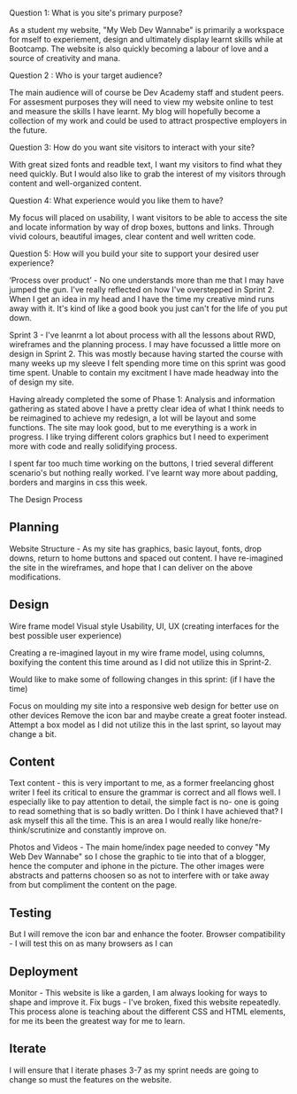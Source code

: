 Question 1: What is you site's primary purpose?

As a student my website, "My Web Dev Wannabe" is primarily a workspace for mself to experiement, design and ultimately display learnt skills while at Bootcamp.  The website is also quickly becoming a labour of love and a source of creativity and mana. 

Question 2 : Who is your target audience?

The main audience will of course be Dev Academy staff and student peers. For assesment purposes they will need to view my website online to test and measure the skills I have learnt. My blog will hopefully become a
collection of my work and could be used to attract prospective employers in the future.


Question 3: How do you want site visitors to interact with your site? 

With great sized fonts and readble text, I want my visitors to find what they need quickly. But I would also like to grab the interest of my visitors through content and well-organized content.


Question 4: What experience would you like them to have?

My focus will placed on usability, I want visitors to be able to access the site and locate information
by way of drop boxes, buttons and links. Through vivid colours, beautiful images, clear content and well written code. 


Question 5: How will you build your site to support your desired user experience?

‘Process over product’ - No one understands more than me that I may have jumped the gun. I've really reflected on how I've overstepped in Sprint 2. When I get an idea in my head and I have the time my creative mind runs away with it. It's kind of like a good book you just can't for the life of you put down.

Sprint 3 - I've leanrnt a lot about process with all the lessons about RWD, wireframes and the planning process. I may have focussed a little more on design in Sprint 2. This was mostly because having started the course with many weeks up my sleeve I felt spending more time on this sprint was good time spent. Unable to contain my excitment I have made headway into the of design my site.

Having already completed the some of Phase 1: Analysis and information gathering as stated above I have a pretty clear idea of what I think needs to be reimagined to achieve my redesign, a lot will be layout and some functions.  The site may look good, but to me everything is a work in progress. I like trying different colors graphics but I need to experiment more with code and really solidifying process.

I spent far too much time working on the buttons, I tried several different scenario's but nothing really worked. I've learnt way more about padding, borders and margins in css this week.


The Design Process

Planning
-----------------
Website Structure - As my site has graphics, basic layout, fonts, drop downs, return to home buttons and spaced out content. I have re-imagined the site in the wireframes, and hope that I can deliver on the above modifications.

Design
------

Wire frame model
Visual style
Usability, UI, UX (creating interfaces for the best possible user experience)

Creating a re-imagined layout in my wire frame model, using columns, boxifying the content this time around as I did not utilize this in Sprint-2.

Would like to make some of following changes in this sprint: (if I have the time)

Focus on moulding my site into a responsive web design for better use on other devices
Remove the icon bar and maybe create a great footer instead.
Attempt a box model as I did not utilize this in the last sprint, so layout may change a bit.

Content
--------
Text content - this is very important to me, as a former freelancing ghost writer I feel its critical to ensure the grammar is correct and all flows well. I especially like to pay attention to detail, the simple fact is no- one is going to read something that is so badly written. Do I think I have achieved that? I ask myself this all the time. This is an area I would really like hone/re-think/scrutinize and constantly improve on.

Photos and Videos - The main home/index page needed to convey "My Web Dev Wannabe" so I chose the graphic to tie into that of a blogger, hence the computer and iphone in the picture. The other images were abstracts and patterns choosen so as not to interfere with or take away from but compliment the content on the page.

Testing
-------
But I will remove the icon bar and enhance the footer.
Browser compatibility - I will test this on as many browsers as I can

Deployment
---------
Monitor - This website is like a garden, I am always looking for ways to shape and improve it.
Fix bugs - I've broken, fixed this website repeatedly. This process alone is teaching about the different CSS and HTML elements, for me its been the greatest way for me to learn.


Iterate
-------

I will ensure that I iterate phases 3-7 as my sprint needs are going to change so must the features on the website.




